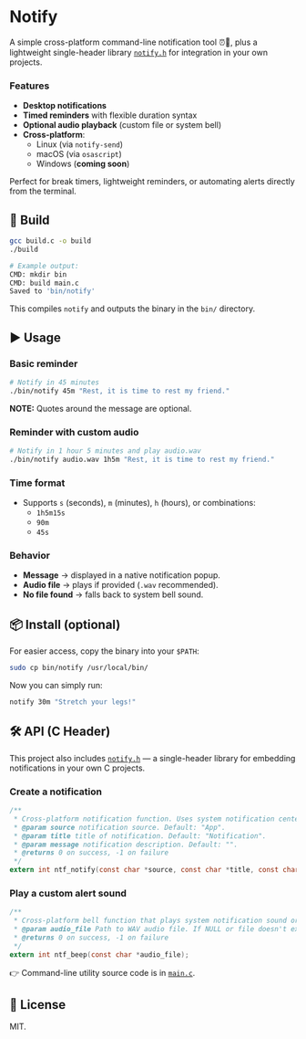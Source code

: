 # Notify

A simple cross-platform command-line notification tool ⏰🔔, plus a lightweight single-header library [`notify.h`](./notify.h) for integration in your own projects.

### Features
* **Desktop notifications**
* **Timed reminders** with flexible duration syntax
* **Optional audio playback** (custom file or system bell)
* **Cross-platform**:
  * Linux (via `notify-send`)
  * macOS (via `osascript`)
  * Windows (**coming soon**)

Perfect for break timers, lightweight reminders, or automating alerts directly from the terminal.

## 🚀 Build
```sh
gcc build.c -o build
./build

# Example output:
CMD: mkdir bin
CMD: build main.c
Saved to 'bin/notify'
```
This compiles `notify` and outputs the binary in the `bin/` directory.

## ▶️ Usage
### Basic reminder
```sh
# Notify in 45 minutes
./bin/notify 45m "Rest, it is time to rest my friend."
```
**NOTE:** Quotes around the message are optional.

### Reminder with custom audio
```sh
# Notify in 1 hour 5 minutes and play audio.wav
./bin/notify audio.wav 1h5m "Rest, it is time to rest my friend."
```

### Time format
* Supports `s` (seconds), `m` (minutes), `h` (hours), or combinations:
  * `1h5m15s`
  * `90m`
  * `45s`

### Behavior
* **Message** → displayed in a native notification popup.
* **Audio file** → plays if provided (`.wav` recommended).
* **No file found** → falls back to system bell sound.

## 📦 Install (optional)
For easier access, copy the binary into your `$PATH`:
```sh
sudo cp bin/notify /usr/local/bin/
```

Now you can simply run:
```sh
notify 30m "Stretch your legs!"
```

## 🛠️ API (C Header)
This project also includes [`notify.h`](./notify.h) — a single-header library for embedding notifications in your own C projects.

### Create a notification
```c
/**
 * Cross-platform notification function. Uses system notification center to push messages.
 * @param source notification source. Default: "App".
 * @param title title of notification. Default: "Notification".
 * @param message notification description. Default: "".
 * @returns 0 on success, -1 on failure
 */
extern int ntf_notify(const char *source, const char *title, const char *message);
```

### Play a custom alert sound
```c
/**
 * Cross-platform bell function that plays system notification sound or custom WAV file.
 * @param audio_file Path to WAV audio file. If NULL or file doesn't exist, plays default system bell.
 * @returns 0 on success, -1 on failure
 */
extern int ntf_beep(const char *audio_file);
```

👉 Command-line utility source code is in [`main.c`](./main.c).

## 📄 License
MIT.
